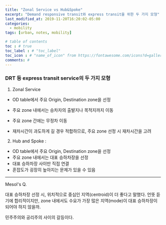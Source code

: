 ```yaml
---
title: "Zonal Service vs Hub&Spoke"
excerpt: "Demand responsive transit와 express transit을 위한 두 가지 모형"
last_modified_at: 2019-11-20T16:20:02-05:00
categories:
  - mobility
tags: [urban, notes, mobility]

# table of contents
toc : # true
toc_label : # "toc_label"
toc_icon : # "name_of_icon" from https://fontawesome.com/icons?d=gallery&s=solid&m=free
comments: # 
---
```



### DRT 등 express transit service의 두 가지 모형

 1) Zonal Service 

- OD table에서 주요 Origin, Destination zone을 선정
- 주요 zone 내에서는 승차자의 출발지나 목적지까지 이동
- 주요 zone 간에는 무정차 이동

- 재차시간이 과도하게 길 경우 적합하므로, 주요 zone 선정 시 재차시간을 고려

2) Hub and Spoke : 

- OD table에서 주요 Origin, Destination zone을 선정
- 주요 zone 내에서는 대표 승하차장을 선정 
- 대표 승하차장 사이만 직접 연결
- 혼잡도가 굉장히 높아지는 문제가 있을 수 있음



---

Mesol's Q.

대표 승하차장 선정 시, 위치적으로 중심인 지역(centroid)이 더 좋다고 말했다. 언뜻 듣기에 합리적이지만, zone 내에서도 수요가 가장 많은 지역(mode)이 대표 승하차장이 되어야 하지 않을까.

민주주의와 공리주의 사이의 갈등이다.
